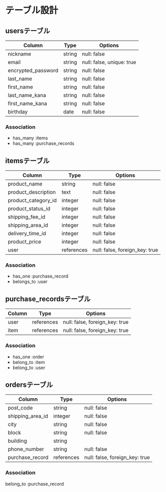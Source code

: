 # テーブル設計

## usersテーブル
| Column             | Type   | Options     |
| ------------------ | ------ | ----------- |
| nickname           | string | null: false |
| email              | string | null: false, unique: true |
| encrypted_password | string | null: false |
| last_name          | string | null: false |
| first_name         | string | null: false |
| last_name_kana     | string | null: false |
| first_name_kana    | string | null: false |
| birthday           | date   | null: false |

### Association
- has_many :items
- has_many :purchase_records

## itemsテーブル
| Column              | Type      | Options     |
| ------------------- | ----------| ----------- |
| product_name        | string    | null: false |
| product_description | text      | null: false |
| product_category_id | integer   | null: false |
| product_status_id   | integer   | null: false |
| shipping_fee_id     | integer   | null: false |
| shipping_area_id    | integer   | null: false |
| delivery_time_id    | integer   | null: false |
| product_price       | integer   | null: false |
| user                | references| null: false, foreign_key: true|

### Association
- has_one :purchase_record
- belongs_to :user


## purchase_recordsテーブル
| Column             | Type      | Options     |
| ------------------ | ----------| ----------- |
| user               | references| null: false, foreign_key: true|
| item               | references| null: false, foreign_key: true|

### Association
- has_one :order
- belong_to :item
- belong_to :user

## ordersテーブル
| Column              | Type      | Options     |
| ------------------- | ----------| ----------- |
| post_code           | string    | null: false |
| shipping_area_id    | integer   | null: false |
| city                | string    | null: false |
| block               | string    | null: false |
| building            | string    |
| phone_number        | string    | null: false |
| purchase_record     | references| null: false, foreign_key: true|

### Association
belong_to :purchase_record


